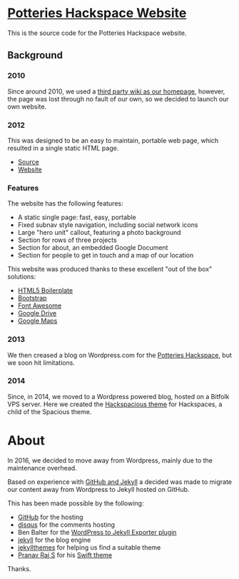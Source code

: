 # [Potteries Hackspace Website](http://potterieshackspace.org/)

This is the source code for the Potteries Hackspace website.

## Background

### 2010

Since around 2010, we used a [third party wiki as our homepage](http://www.hackspace.org.uk/wiki/Main_Page), 
 however, the page was lost through no fault of our own, so we decided to launch our own website.

### 2012

This was designed to be an easy to maintain, portable web page, which resulted in a single static HTML page.

* [Source](https://github.com/PotteriesHackspace/potterieshackspace.github.com/)
* [Website](http://potterieshackspace.org/)

### Features

The website has the following features:

* A static single page: fast, easy, portable
* Fixed subnav style navigation, including social network icons
* Large "hero unit" callout, featuring a photo background
* Section for rows of three projects
* Section for about, an embedded Google Document
* Section for people to get in touch and a map of our location 

This website was produced thanks to these excellent "out of the box" solutions:

* [HTML5 Boilerplate](http://htm5boilerplate.com/)
* [Bootstrap](http://getbootstrap.com/)
* [Font Awesome](http://fortawesome.github.com/Font-Awesome/)
* [Google Drive](http://drive.google.com/)
* [Google Maps](http://maps.google.com/)

### 2013

We then creased a blog on Wordpress.com for the [Potteries Hackspace](https://potterieshackspace.wordpress.com/), but
 we soon hit limitations.

### 2014

Since, in 2014, we moved to a Wordpress powered blog, hosted on a Bitfolk VPS server. Here we created the
 [Hackspacious theme](https://github.com/PotteriesHackspace/hackspacious) for Hackspaces, a child of the Spacious theme.

# About

In 2016, we decided to move away from Wordpress, mainly due to the maintenance overhead.

Based on experience with [GitHub and Jekyll](http://wade.be/2016/01/30/welcome-to-jekyll.html) a decided was made to
 migrate our content away from Wordpress to Jekyll hosted on GitHub.

This has been made possible by the following:

* [GitHub](https://github.com/) for the hosting
* [disqus](http://disqus.com/admin/create/) for the comments hosting
* Ben Balter for the [WordPress to Jekyll Exporter plugin](https://github.com/benbalter/wordpress-to-jekyll-exporter)
* [jekyll](https://jekyllrb.com/) for the blog engine
* [jekyllthemes](http://jekyllthemes.org/) for helping us find a suitable theme
* [Pranav Raj S](https://github.com/pranavrajs) for his [Swift theme](http://pranavrajs.github.io/swift/)

Thanks.